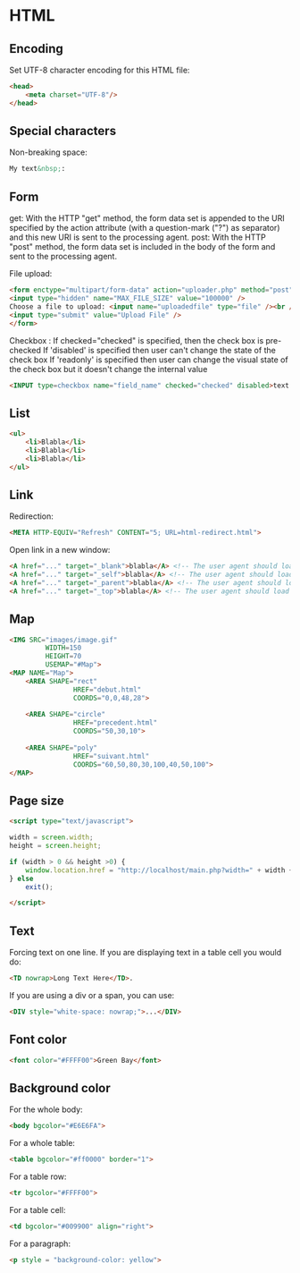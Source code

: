 HTML
====

## Encoding

Set UTF-8 character encoding for this HTML file:
```html
<head>
	<meta charset="UTF-8"/>
</head>
```

## Special characters

Non-breaking space:
```html
My text&nbsp;:
```

## Form

get: With the HTTP "get" method, the form data set is appended to the URI specified by the action attribute (with a question-mark ("?") as separator) and this new URI is sent to the processing agent.
post: With the HTTP "post" method, the form data set is included in the body of the form and sent to the processing agent.

File upload:
```html
<form enctype="multipart/form-data" action="uploader.php" method="post">
<input type="hidden" name="MAX_FILE_SIZE" value="100000" />
Choose a file to upload: <input name="uploadedfile" type="file" /><br />
<input type="submit" value="Upload File" />
</form>
```

Checkbox :
If checked="checked" is specified, then the check box is pre-checked
If 'disabled' is specified then user can't change the state of the check box
If 'readonly' is specified then user can change the visual state of the check box but it doesn't change the internal value
```html
<INPUT type=checkbox name="field_name" checked="checked" disabled>text label
```

## List

```html
<ul>
	<li>Blabla</li>
	<li>Blabla</li>
	<li>Blabla</li>
</ul>
```

## Link

Redirection:
```html
<META HTTP-EQUIV="Refresh" CONTENT="5; URL=html-redirect.html">
```

Open link in a new window:
```html
<A href="..." target="_blank">blabla</A> <!-- The user agent should load the designated document in a new, unnamed window. -->
<A href="..." target="_self">blabla</A> <!-- The user agent should load the document in the same frame as the element that refers to this target. -->
<A href="..." target="_parent">blabla</A> <!-- The user agent should load the document into the immediate FRAMESET parent of the current frame. This value is equivalent to _self if the current frame has no parent. -->
<A href="..." target="_top">blabla</A> <!-- The user agent should load the document into the full, original window (thus canceling all other frames). This value is equivalent to _self if the current frame has no parent. -->
```

## Map

```html
<IMG SRC="images/image.gif"
		 WIDTH=150
		 HEIGHT=70
		 USEMAP="#Map">
<MAP NAME="Map">
	<AREA SHAPE="rect"
				HREF="debut.html"
				COORDS="0,0,48,28">
	
	<AREA SHAPE="circle"
				HREF="precedent.html"
				COORDS="50,30,10">
	
	<AREA SHAPE="poly"
				HREF="suivant.html"
				COORDS="60,50,80,30,100,40,50,100">
</MAP>
```

## Page size

```html
<script type="text/javascript">

width = screen.width;
height = screen.height;

if (width > 0 && height >0) {
    window.location.href = "http://localhost/main.php?width=" + width + "&height=" + height;
} else 
    exit();

</script>
```

## Text

Forcing text on one line.
If you are displaying text in a table cell you would do:
```html
<TD nowrap>Long Text Here</TD>.
```
If you are using a div or a span, you can use:
```html
<DIV style="white-space: nowrap;">...</DIV>
```

## Font color

```html
<font color="#FFFF00">Green Bay</font>
```

## Background color

For the whole body:
```html
<body bgcolor="#E6E6FA">
```

For a whole table:
```html
<table bgcolor="#ff0000" border="1">
```

For a table row:
```html
<tr bgcolor="#FFFF00">
```

For a table cell:
```html
<td bgcolor="#009900" align="right">
```

For a paragraph:
```html
<p style = "background-color: yellow">
```

